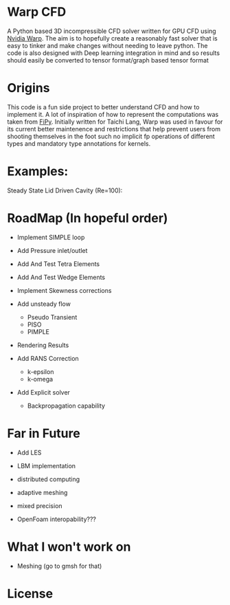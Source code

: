 # Warp CFD

A Python based 3D incompressible CFD solver written for GPU CFD using [Nvidia Warp](https://github.com/NVIDIA/warp). The aim is to hopefully create a reasonably fast solver that is easy to tinker and make changes without needing to leave python. The code is also designed with Deep learning integration in mind and so results should easily be converted to tensor format/graph based tensor format

# Origins
This code is a fun side project to better understand CFD and how to implement it. A lot of inspiration of how to represent the computations was taken from [FiPy](https://www.ctcms.nist.gov/fipy/). Initially written for Taichi Lang, Warp was used in favour for its current better maintenence and restrictions that help prevent users from shooting themselves in the foot such no implicit fp operations of different types and mandatory type annotations for kernels. 

# Examples:

Steady State Lid Driven Cavity (Re=100):



# RoadMap (In hopeful order)
- Implement SIMPLE loop
- Add Pressure inlet/outlet
- Add And Test Tetra Elements
- Add And Test Wedge Elements
- Implement Skewness corrections


- Add unsteady flow
    - Pseudo Transient
    - PISO
    - PIMPLE

- Rendering Results

- Add RANS Correction
    - k-epsilon
    - k-omega
 
- Add Explicit solver
    - Backpropagation capability

# Far in Future
- Add LES
- LBM implementation
- distributed computing
- adaptive meshing
- mixed precision

- OpenFoam interopability???



# What I won't work on
- Meshing (go to gmsh for that)


# License

